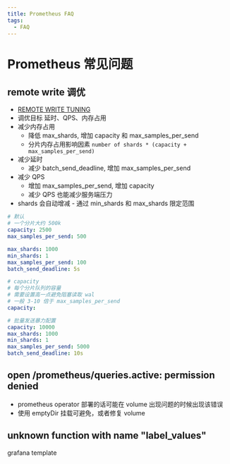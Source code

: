```yaml
---
title: Prometheus FAQ
tags:
  - FAQ
---
```


# Prometheus 常见问题

## remote write 调优

- [REMOTE WRITE TUNING](https://prometheus.io/docs/practices/remote_write/)
- 调优目标 延时、QPS、内存占用
- 减少内存占用
  - 降低 max_shards, 增加 capacity 和 max_samples_per_send
  - 分片内存占用影响因素 `number of shards * (capacity + max_samples_per_send)`
- 减少延时
  - 减少 batch_send_deadline, 增加 max_samples_per_send
- 减少 QPS
  - 增加 max_samples_per_send, 增加 capacity
  - 减少 QPS 也能减少服务端压力
- shards 会自动增减 - 通过 min_shards 和 max_shards 限定范围

```yaml
# 默认
# 一个分片大约 500k
capacity: 2500
max_samples_per_send: 500

max_shards: 1000
min_shards: 1
max_samples_per_send: 100
batch_send_deadline: 5s

# capacity
# 每个分片队列的容量
# 需要设置高一点避免阻塞读取 wal
# 一般 3-10 倍于 max_samples_per_send
capacity:

# 批量发送暴力配置
capacity: 10000
max_shards: 1000
min_shards: 1
max_samples_per_send: 5000
batch_send_deadline: 10s
```

## open /prometheus/queries.active: permission denied

- prometheus operator 部署的话可能在 volume 出现问题的时候出现该错误
- 使用 emptyDir 挂载可避免，或者修复 volume

## unknown function with name "label_values"

grafana template
